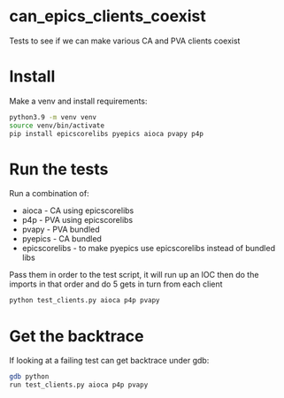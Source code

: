 # can_epics_clients_coexist
Tests to see if we can make various CA and PVA clients coexist

# Install

Make a venv and install requirements:

```bash
python3.9 -m venv venv
source venv/bin/activate
pip install epicscorelibs pyepics aioca pvapy p4p
```

# Run the tests
Run a combination of:
- aioca - CA using epicscorelibs
- p4p - PVA using epicscorelibs
- pvapy - PVA bundled
- pyepics - CA bundled
- epicscorelibs - to make pyepics use epicscorelibs instead of bundled libs

Pass them in order to the test script, it will run up an IOC then do the imports in that order and do 5 gets in turn from each client
```bash
python test_clients.py aioca p4p pvapy
```

# Get the backtrace
If looking at a failing test can get backtrace under gdb:
```bash
gdb python
run test_clients.py aioca p4p pvapy
```
